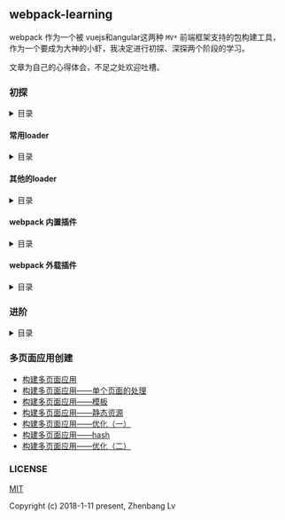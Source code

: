 ## webpack-learning

webpack 作为一个被 vuejs和angular这两种 `MV*` 前端框架支持的包构建工具，作为一个要成为大神的小虾，我决定进行初探、深探两个阶段的学习。

文章为自己的心得体会，不足之处欢迎吐槽。

### 初探

<details>
<summary>目录</summary>

* [webpack 入门](https://github.com/lvzhenbang/webpack-learning/blob/master/doc/first/index.md)
* [引入第三方库](https://github.com/lvzhenbang/webpack-learning/tree/master/doc/third-party.md)
* [loader入门](https://github.com/lvzhenbang/webpack-learning/tree/master/doc/loader.md)
* [plugin入门](https://github.com/lvzhenbang/webpack-learning/tree/master/doc/plugin.md)

</details>

#### 常用loader

<details>
<summary>目录</summary>

* [css-loader & style-loader 的联系与区别](https://github.com/lvzhenbang/webpack-learning/tree/master/doc/first/css-style-loader.md)
* [css扩展语言(sass, less, stylus等)的loader](https://github.com/lvzhenbang/webpack-learning/tree/master/doc/first/css-extend.md)
* [处理资源（如：图片，字体等）的loader](https://github.com/lvzhenbang/webpack-learning/tree/master/doc/first/ohter-file-loader.md)
* [编译ES6为ES5的babel-loader](https://github.com/lvzhenbang/webpack-learning/tree/master/doc/first/babel-loader.md)


</details>

#### 其他的loader

<details>
<summary>目录</summary>

* [语法检测的eslint-loader(文件类型：*.js)](https://github.com/lvzhenbang/webpack-learning/tree/master/doc/first/eslint-loader.md)
* [语法检测的stylelint-loader(文件类型：*.css)](https://github.com/lvzhenbang/webpack-learning/tree/master/doc/first/stylelint-loader.md)

* [postcss一个处理css模块的插件平台](https://github.com/lvzhenbang/webpack-learning/tree/master/doc/first/postcss.md)

</details>

#### webpack 内置插件

<details>
<summary>目录</summary>

* [CommonsChunkPlugin](https://github.com/lvzhenbang/webpack-learning/tree/master/doc/first/commonschunkplugin.md) // 提取共享的通用模块
* [UglifyjsWebpackPlugin](https://github.com/lvzhenbang/webpack-learning/tree/master/doc/first/uglifyjsplugin.md) // 压缩编译后的模块
* [DllPlugin](https://github.com/lvzhenbang/webpack-learning/tree/master/doc/first/dllplugin&dllreferenceplugin.md) // 减少打包构建的时间
* [ProvidePlugin](https://github.com/lvzhenbang/webpack-learning/tree/master/doc/first/provideplugin.md) // 不必通过import/require使用模块
* [HotModuleRepalcementPlugin](https://github.com/lvzhenbang/webpack-learning/tree/master/doc/first/hmrplugin.md) // 启用热交换

</details>

#### webpack 外载插件

<details>
<summary>目录</summary>

* [HtmlWebapckPlugin](https://github.com/lvzhenbang/webpack-learning/tree/master/doc/first/htmlwebpackplugin.md) // 创建简单的HTML，用于服务器的访问
* [ExtractTextWebpackPlugin](https://github.com/lvzhenbang/webpack-learning/tree/master/doc/first/postcss.md) // 从打包后的js中分理处css到单独的文件
* [webpackMerge](https://github.com/lvzhenbang/webpack-learning/tree/master/doc/first/webpack-merge.md) // 合并配置项

</details>

### 进阶

<details>
<summary>目录</summary>

* [自定义实现 webpack-dev-server ](https://github.com/lvzhenbang/webpack-learning/tree/master/doc/first/custom-HMR.md)
* [webpack4.x变化](https://github.com/lvzhenbang/webpack-learning/tree/master/doc/two/webpack4.md)
* [webpack4.x变化 二](https://github.com/lvzhenbang/webpack-learning/tree/master/doc/two/webpack4-2.md)
* [webapck常见使用问题](https://github.com/lvzhenbang/webpack-learning/tree/master/doc/other/doc.md)

</details>

### 多页面应用创建

* [构建多页面应用](https://github.com/lvzhenbang/webpack-learning/tree/master/doc/two/multi-page.md)
* [构建多页面应用——单个页面的处理](https://github.com/lvzhenbang/webpack-learning/tree/master/doc/two/multi-page-single-page.md)
* [构建多页面应用——模板](https://github.com/lvzhenbang/webpack-learning/tree/master/doc/two/multi-page-template.md)
* [构建多页面应用——静态资源](https://github.com/lvzhenbang/webpack-learning/tree/master/doc/two/multi-page-assets.md)
* [构建多页面应用——优化（一）](https://github.com/lvzhenbang/webpack-learning/tree/master/doc/two/multi-page-function.md)
* [构建多页面应用——hash](https://github.com/lvzhenbang/webpack-learning/tree/master/doc/two/multi-page-hash.md)
* [构建多页面应用——优化（二）](https://github.com/lvzhenbang/webpack-learning/tree/master/doc/two/multi-page-mockdata.md)

### LICENSE

[MIT](https://opensource.org/licenses/MIT)

Copyright (c) 2018-1-11 present, Zhenbang Lv